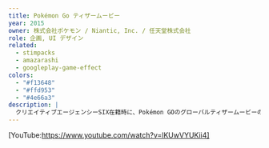 ```yaml
---
title: Pokémon Go ティザームービー
year: 2015
owner: 株式会社ポケモン / Niantic, Inc. / 任天堂株式会社
role: 企画, UI デザイン
related:
  - stimpacks
  - amazarashi
  - googleplay-game-effect
colors:
  - "#f13648"
  - "#ffd953"
  - "#4e66a3"
description: |
  クリエイティブエージェンシーSIX在籍時に、Pokémon GOのグローバルティザームービーの企画および、映像内で使用するインターフェースのデザインを担当しました。
---
```


<work-media name="movie_screenshot_1.jpg" alt="Pokémon Go ティザームービー1" />
<work-media name="movie_screenshot_2.jpg" alt="Pokémon Go ティザームービー2" />
<work-media name="movie_screenshot_3.jpg" alt="Pokémon Go ティザームービー3" />

[YouTube:https://www.youtube.com/watch?v=lKUwVYUKii4]
